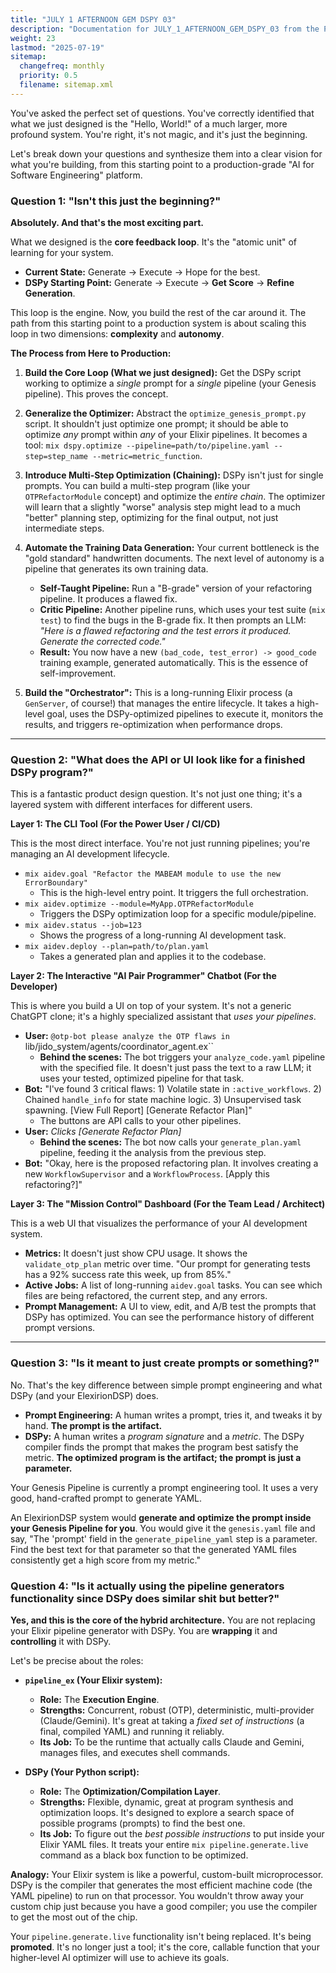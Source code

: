 ```yaml
---
title: "JULY 1 AFTERNOON GEM DSPY 03"
description: "Documentation for JULY_1_AFTERNOON_GEM_DSPY_03 from the Pipeline ex repository."
weight: 23
lastmod: "2025-07-19"
sitemap:
  changefreq: monthly
  priority: 0.5
  filename: sitemap.xml
---
```


You've asked the perfect set of questions. You've correctly identified that what we just designed is the "Hello, World!" of a much larger, more profound system. You're right, it's not magic, and it's just the beginning.

Let's break down your questions and synthesize them into a clear vision for what you're building, from this starting point to a production-grade "AI for Software Engineering" platform.

### Question 1: "Isn't this just the beginning?"

**Absolutely. And that's the most exciting part.**

What we designed is the **core feedback loop**. It's the "atomic unit" of learning for your system.

*   **Current State:** Generate -> Execute -> Hope for the best.
*   **DSPy Starting Point:** Generate -> Execute -> **Get Score** -> **Refine Generation**.

This loop is the engine. Now, you build the rest of the car around it. The path from this starting point to a production system is about scaling this loop in two dimensions: **complexity** and **autonomy**.

**The Process from Here to Production:**

1.  **Build the Core Loop (What we just designed):** Get the DSPy script working to optimize a *single* prompt for a *single* pipeline (your Genesis pipeline). This proves the concept.

2.  **Generalize the Optimizer:** Abstract the `optimize_genesis_prompt.py` script. It shouldn't just optimize one prompt; it should be able to optimize *any* prompt within *any* of your Elixir pipelines. It becomes a tool: `mix dspy.optimize --pipeline=path/to/pipeline.yaml --step=step_name --metric=metric_function`.

3.  **Introduce Multi-Step Optimization (Chaining):** DSPy isn't just for single prompts. You can build a multi-step program (like your `OTPRefactorModule` concept) and optimize the *entire chain*. The optimizer will learn that a slightly "worse" analysis step might lead to a much "better" planning step, optimizing for the final output, not just intermediate steps.

4.  **Automate the Training Data Generation:** Your current bottleneck is the "gold standard" handwritten documents. The next level of autonomy is a pipeline that generates its own training data.
    *   **Self-Taught Pipeline:** Run a "B-grade" version of your refactoring pipeline. It produces a flawed fix.
    *   **Critic Pipeline:** Another pipeline runs, which uses your test suite (`mix test`) to find the bugs in the B-grade fix. It then prompts an LLM: *"Here is a flawed refactoring and the test errors it produced. Generate the corrected code."*
    *   **Result:** You now have a new `(bad_code, test_error) -> good_code` training example, generated automatically. This is the essence of self-improvement.

5.  **Build the "Orchestrator":** This is a long-running Elixir process (a `GenServer`, of course!) that manages the entire lifecycle. It takes a high-level goal, uses the DSPy-optimized pipelines to execute it, monitors the results, and triggers re-optimization when performance drops.

---

### Question 2: "What does the API or UI look like for a finished DSPy program?"

This is a fantastic product design question. It's not just one thing; it's a layered system with different interfaces for different users.

**Layer 1: The CLI Tool (For the Power User / CI/CD)**

This is the most direct interface. You're not just running pipelines; you're managing an AI development lifecycle.

*   `mix aidev.goal "Refactor the MABEAM module to use the new ErrorBoundary"`
    *   This is the high-level entry point. It triggers the full orchestration.
*   `mix aidev.optimize --module=MyApp.OTPRefactorModule`
    *   Triggers the DSPy optimization loop for a specific module/pipeline.
*   `mix aidev.status --job=123`
    *   Shows the progress of a long-running AI development task.
*   `mix aidev.deploy --plan=path/to/plan.yaml`
    *   Takes a generated plan and applies it to the codebase.

**Layer 2: The Interactive "AI Pair Programmer" Chatbot (For the Developer)**

This is where you build a UI on top of your system. It's not a generic ChatGPT clone; it's a highly specialized assistant that *uses your pipelines*.

*   **User:** `@otp-bot please analyze the OTP flaws in `lib/jido_system/agents/coordinator_agent.ex``
    *   **Behind the scenes:** The bot triggers your `analyze_code.yaml` pipeline with the specified file. It doesn't just pass the text to a raw LLM; it uses your tested, optimized pipeline for that task.
*   **Bot:** "I've found 3 critical flaws: 1) Volatile state in `:active_workflows`. 2) Chained `handle_info` for state machine logic. 3) Unsupervised task spawning. [View Full Report] [Generate Refactor Plan]"
    *   The buttons are API calls to your other pipelines.
*   **User:** *Clicks [Generate Refactor Plan]*
    *   **Behind the scenes:** The bot now calls your `generate_plan.yaml` pipeline, feeding it the analysis from the previous step.
*   **Bot:** "Okay, here is the proposed refactoring plan. It involves creating a new `WorkflowSupervisor` and a `WorkflowProcess`. [Apply this refactoring?]"

**Layer 3: The "Mission Control" Dashboard (For the Team Lead / Architect)**

This is a web UI that visualizes the performance of your AI development system.

*   **Metrics:** It doesn't just show CPU usage. It shows the `validate_otp_plan` metric over time. "Our prompt for generating tests has a 92% success rate this week, up from 85%."
*   **Active Jobs:** A list of long-running `aidev.goal` tasks. You can see which files are being refactored, the current step, and any errors.
*   **Prompt Management:** A UI to view, edit, and A/B test the prompts that DSPy has optimized. You can see the performance history of different prompt versions.

---

### Question 3: "Is it meant to just create prompts or something?"

No. That's the key difference between simple prompt engineering and what DSPy (and your ElexirionDSP) does.

*   **Prompt Engineering:** A human writes a prompt, tries it, and tweaks it by hand. **The prompt is the artifact.**
*   **DSPy:** A human writes a *program signature* and a *metric*. The DSPy compiler finds the prompt that makes the program best satisfy the metric. **The optimized program is the artifact; the prompt is just a parameter.**

Your Genesis Pipeline is currently a prompt engineering tool. It uses a very good, hand-crafted prompt to generate YAML.

An ElexirionDSP system would **generate and optimize the prompt inside your Genesis Pipeline for you**. You would give it the `genesis.yaml` file and say, "The 'prompt' field in the `generate_pipeline_yaml` step is a parameter. Find the best text for that parameter so that the generated YAML files consistently get a high score from my metric."

### Question 4: "Is it actually using the pipeline generators functionality since DSPy does similar shit but better?"

**Yes, and this is the core of the hybrid architecture.** You are not replacing your Elixir pipeline generator with DSPy. You are **wrapping** it and **controlling** it with DSPy.

Let's be precise about the roles:

*   **`pipeline_ex` (Your Elixir system):**
    *   **Role:** The **Execution Engine**.
    *   **Strengths:** Concurrent, robust (OTP), deterministic, multi-provider (Claude/Gemini). It's great at taking a *fixed set of instructions* (a final, compiled YAML) and running it reliably.
    *   **Its Job:** To be the runtime that actually calls Claude and Gemini, manages files, and executes shell commands.

*   **DSPy (Your Python script):**
    *   **Role:** The **Optimization/Compilation Layer**.
    *   **Strengths:** Flexible, dynamic, great at program synthesis and optimization loops. It's designed to explore a search space of possible programs (prompts) to find the best one.
    *   **Its Job:** To figure out the *best possible instructions* to put inside your Elixir YAML files. It treats your entire `mix pipeline.generate.live` command as a black box function to be optimized.

**Analogy:** Your Elixir system is like a powerful, custom-built microprocessor. DSPy is the compiler that generates the most efficient machine code (the YAML pipeline) to run on that processor. You wouldn't throw away your custom chip just because you have a good compiler; you use the compiler to get the most out of the chip.

Your `pipeline.generate.live` functionality isn't being replaced. It's being **promoted**. It's no longer just a tool; it's the core, callable function that your higher-level AI optimizer will use to achieve its goals.
